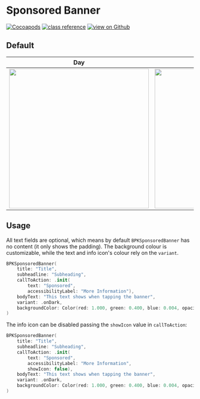 # Sponsored Banner

[![Cocoapods](https://img.shields.io/cocoapods/v/Backpack-SwiftUI.svg?style=flat)](hhttps://cocoapods.org/pods/Backpack-SwiftUI)
[![class reference](https://img.shields.io/badge/Class%20reference-iOS-blue)](https://backpack.github.io/ios/versions/latest/swiftui/Structs/BPKSponsoredBanner.html)
[![view on Github](https://img.shields.io/badge/Source%20code-GitHub-lightgrey)](https://github.com/Skyscanner/backpack-ios/tree/main/Backpack-SwiftUI/SponsoredBanner)

## Default

| Day | Night |
| --- | --- |
| <img src="https://raw.githubusercontent.com/Skyscanner/backpack-ios/main/screenshots/iPhone-sponsored-banner___landscape_lm.png" alt="" width="375" /> |<img src="https://raw.githubusercontent.com/Skyscanner/backpack-ios/main/screenshots/iPhone-sponsored-banner___landscape_dm.png" alt="" width="375" /> |


## Usage

All text fields are optional, which means by default `BPKSponsoredBanner` has no content (it only shows the padding). The background colour is customizable, while the text and info icon's colour rely on the `variant`.

```swift 
BPKSponsoredBanner(
    title: "Title",
    subheadline: "Subheading",
    callToAction: .init(
        text: "Sponsored",
        accessibilityLabel: "More Information"),
    bodyText: "This text shows when tapping the banner",
    variant: .onDark,
    backgroundColor: Color(red: 1.000, green: 0.400, blue: 0.004, opacity: 1.000)
)
```

The info icon can be disabled passing the `showIcon` value in `callToAction`: 


```swift 
BPKSponsoredBanner(
    title: "Title",
    subheadline: "Subheading",
    callToAction: .init(
        text: "Sponsored",
        accessibilityLabel: "More Information",
        showIcon: false),
    bodyText: "This text shows when tapping the banner",
    variant: .onDark,
    backgroundColor: Color(red: 1.000, green: 0.400, blue: 0.004, opacity: 1.000)
)
```
